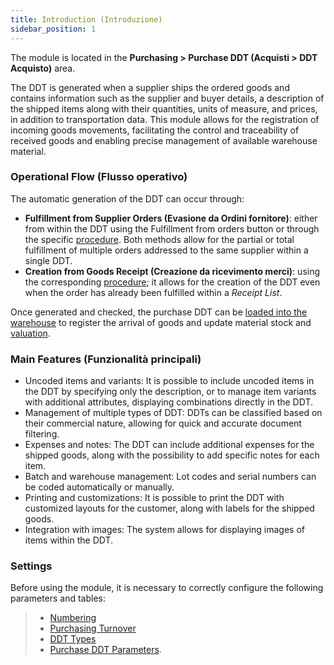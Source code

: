 ```yaml
---
title: Introduction (Introduzione)
sidebar_position: 1
---
```


The module is located in the **Purchasing > Purchase DDT (Acquisti > DDT Acquisto)** area.   

The DDT is generated when a supplier ships the ordered goods and contains information such as the supplier and buyer details, a description of the shipped items along with their quantities, units of measure, and prices, in addition to transportation data. This module allows for the registration of incoming goods movements, facilitating the control and traceability of received goods and enabling precise management of available warehouse material.

### **Operational Flow (Flusso operativo)**

The automatic generation of the DDT can occur through:

- **Fulfillment from Supplier Orders (Evasione da Ordini fornitore)**: either from within the DDT using the Fulfillment from orders button or through the specific [procedure](/docs/purchase/purchase-delivery-note/procedures/create-delivery-notes-from-orders). Both methods allow for the partial or total fulfillment of multiple orders addressed to the same supplier within a single DDT.   
- **Creation from Goods Receipt (Creazione da ricevimento merci)**: using the corresponding [procedure](/docs/purchase/purchase-delivery-note/procedures/create-delivery-note-from-goods-receipt); it allows for the creation of the DDT even when the order has already been fulfilled within a *Receipt List*.

Once generated and checked, the purchase DDT can be [loaded into the warehouse](/docs/purchase/purchase-delivery-note/procedures/load-delivery-notes-on-warehouse) to register the arrival of goods and update material stock and [valuation](/docs/purchase/purchase-invoices/procedures/purchase-delivery-note-valorization).

### **Main Features (Funzionalità principali)**

- Uncoded items and variants: It is possible to include uncoded items in the DDT by specifying only the description, or to manage item variants with additional attributes, displaying combinations directly in the DDT.
- Management of multiple types of DDT: DDTs can be classified based on their commercial nature, allowing for quick and accurate document filtering.
- Expenses and notes: The DDT can include additional expenses for the shipped goods, along with the possibility to add specific notes for each item.
- Batch and warehouse management: Lot codes and serial numbers can be coded automatically or manually. 
- Printing and customizations: It is possible to print the DDT with customized layouts for the customer, along with labels for the shipped goods.
- Integration with images: The system allows for displaying images of items within the DDT.

### **Settings**

Before using the module, it is necessary to correctly configure the following parameters and tables:    
> - [Numbering](/docs/configurations/tables/fluentis-numerations)
> - [Purchasing Turnover](/docs/configurations/tables/purchase/purchase-turnover/)
> - [DDT Types](/docs/configurations/tables/purchase/purchase-delivery-notes-type)
> - [Purchase DDT Parameters](/docs/configurations/parameters/purchase/purchase-delivery-note-parameters).